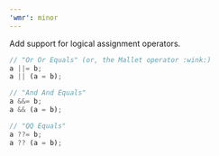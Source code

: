 ```yaml
---
'wmr': minor
---
```


Add support for logical assignment operators.

```js
// "Or Or Equals" (or, the Mallet operator :wink:)
a ||= b;
a || (a = b);

// "And And Equals"
a &&= b;
a && (a = b);

// "QQ Equals"
a ??= b;
a ?? (a = b);
```
